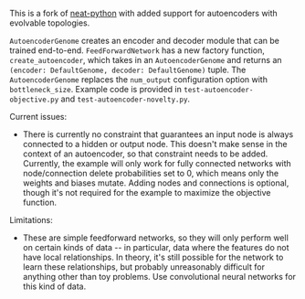 This is a fork of [neat-python](https://github.com/CodeReclaimers/neat-python) with added support for autoencoders with evolvable topologies.

`AutoencoderGenome` creates an encoder and decoder module that can be trained end-to-end.
`FeedForwardNetwork` has a new factory function, `create_autoencoder`, which takes in an `AutoencoderGenome` and returns an `(encoder: DefaultGenome, decoder: DefaultGenome)` tuple. The `AutoencoderGenome` replaces the `num_output` configuration option with `bottleneck_size`.
Example code is provided in `test-autoencoder-objective.py` and `test-autoencoder-novelty.py`.

Current issues:
- There is currently no constraint that guarantees an input node is always connected to a hidden or output node. This doesn't make sense in the context of an autoencoder, so that constraint needs to be added. Currently, the example will only work for fully connected networks with node/connection delete probabilities set to 0, which means only the weights and biases mutate. Adding nodes and connections is optional, though it's not required for the example to maximize the objective function.

Limitations:
- These are simple feedforward networks, so they will only perform well on certain kinds of data -- in particular, data where the features do not have local relationships. In theory, it's still possible for the network to learn these relationships, but probably unreasonably difficult for anything other than toy problems. Use convolutional neural networks for this kind of data.